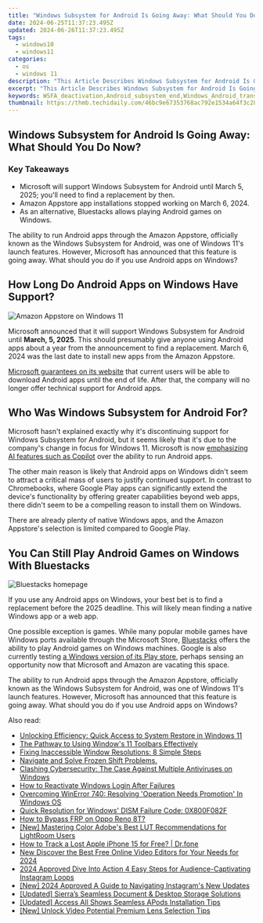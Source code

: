 ```yaml
---
title: "Windows Subsystem for Android Is Going Away: What Should You Do Now?"
date: 2024-06-25T11:37:23.495Z
updated: 2024-06-26T11:37:23.495Z
tags:
  - windows10
  - windows11
categories:
  - os
  - windows 11
description: "This Article Describes Windows Subsystem for Android Is Going Away: What Should You Do Now?"
excerpt: "This Article Describes Windows Subsystem for Android Is Going Away: What Should You Do Now?"
keywords: WSFA_deactivation,Android_subsystem_end,Windows_Android_transition,Subsystem_closure,Update_Windows_Android,Android_integration_phaseout,Strategy_post-WSFA
thumbnail: https://thmb.techidaily.com/46bc9e67353768ac792e1534a64f3c2875130c736cfcb08614e4c3a629de687e.jpg
---
```


## Windows Subsystem for Android Is Going Away: What Should You Do Now?

### Key Takeaways

* Microsoft will support Windows Subsystem for Android until March 5, 2025; you'll need to find a replacement by then.
* Amazon Appstore app installations stopped working on March 6, 2024\.
* As an alternative, Bluestacks allows playing Android games on Windows.

 The ability to run Android apps through the Amazon Appstore, officially known as the Windows Subsystem for Android, was one of Windows 11's launch features. However, Microsoft has announced that this feature is going away. What should you do if you use Android apps on Windows?

## How Long Do Android Apps on Windows Have Support?

![Amazon Appstore on Windows 11](https://static1.makeuseofimages.com/wordpress/wp-content/uploads/2022/06/amazon-appstore-windows-11.jpg)

 Microsoft announced that it will support Windows Subsystem for Android until **March, 5, 2025**. This should presumably give anyone using Android apps about a year from the announcement to find a replacement. March 6, 2024 was the last date to install new apps from the Amazon Appstore.

[Microsoft guarantees on its website](https://learn.microsoft.com/en-us/windows/android/wsa/) that current users will be able to download Android apps until the end of life. After that, the company will no longer offer technical support for Android apps.

## Who Was Windows Subsystem for Android For?

 Microsoft hasn't explained exactly why it's discontinuing support for Windows Subsystem for Android, but it seems likely that it's due to the company's change in focus for Windows 11\. Microsoft is now [emphasizing AI features such as Copilot](https://www.makeuseof.com/what-is-microsoft-365-copilot/) over the ability to run Android apps.

 The other main reason is likely that Android apps on Windows didn't seem to attract a critical mass of users to justify continued support. In contrast to Chromebooks, where Google Play apps can significantly extend the device's functionality by offering greater capabilities beyond web apps, there didn't seem to be a compelling reason to install them on Windows.

 There are already plenty of native Windows apps, and the Amazon Appstore's selection is limited compared to Google Play.

## You Can Still Play Android Games on Windows With Bluestacks

![Bluestacks homepage](https://static1.makeuseofimages.com/wordpress/wp-content/uploads/2024/03/bluestacks-homepage.jpg)

 If you use any Android apps on Windows, your best bet is to find a replacement before the 2025 deadline. This will likely mean finding a native Windows app or a web app.

 One possible exception is games. While many popular mobile games have Windows ports available through the Microsoft Store, [Bluestacks](https://www.bluestacks.com/) offers the ability to play Android games on Windows machines. Google is also currently testing [a Windows version of its Play store](https://www.makeuseof.com/windows-11-install-google-play-store/), perhaps sensing an opportunity now that Microsoft and Amazon are vacating this space.

 The ability to run Android apps through the Amazon Appstore, officially known as the Windows Subsystem for Android, was one of Windows 11's launch features. However, Microsoft has announced that this feature is going away. What should you do if you use Android apps on Windows?

<span class="atpl-alsoreadstyle">Also read:</span>
<div><ul>
<li><a href="https://win11.techidaily.com/unlocking-efficiency-quick-access-to-system-restore-in-windows-11/"><u>Unlocking Efficiency: Quick Access to System Restore in Windows 11</u></a></li>
<li><a href="https://win11.techidaily.com/the-pathway-to-using-windows-11-toolbars-effectively/"><u>The Pathway to Using Window's 11 Toolbars Effectively</u></a></li>
<li><a href="https://win11.techidaily.com/fixing-inaccessible-window-resolutions-8-simple-steps/"><u>Fixing Inaccessible Window Resolutions: 8 Simple Steps</u></a></li>
<li><a href="https://win11.techidaily.com/navigate-and-solve-frozen-shift-problems/"><u>Navigate and Solve Frozen Shift Problems.</u></a></li>
<li><a href="https://win11.techidaily.com/clashing-cybersecurity-the-case-against-multiple-antiviruses-on-windows/"><u>Clashing Cybersecurity: The Case Against Multiple Antiviruses on Windows</u></a></li>
<li><a href="https://win11.techidaily.com/how-to-reactivate-windows-login-after-failures/"><u>How to Reactivate Windows Login After Failures</u></a></li>
<li><a href="https://win11.techidaily.com/overcoming-winerror-740-resolving-operation-needs-promotion-in-windows-os/"><u>Overcoming WinError 740: Resolving 'Operation Needs Promotion' In Windows OS</u></a></li>
<li><a href="https://win11.techidaily.com/quick-resolution-for-windows-dism-failure-code-0x800f082f/"><u>Quick Resolution for Windows' DISM Failure Code: 0X800F082F</u></a></li>
<li><a href="https://android-frp.techidaily.com/how-to-bypass-frp-on-oppo-reno-8t-by-drfone-android/"><u>How to Bypass FRP on Oppo Reno 8T?</u></a></li>
<li><a href="https://extra-support.techidaily.com/new-mastering-color-adobes-best-lut-recommendations-for-lightroom-users/"><u>[New] Mastering Color  Adobe's Best LUT Recommendations for LightRoom Users</u></a></li>
<li><a href="https://ios-location-track.techidaily.com/how-to-track-a-lost-apple-iphone-15-for-free-drfone-by-drfone-virtual-ios/"><u>How to Track a Lost Apple iPhone 15 for Free? | Dr.fone</u></a></li>
<li><a href="https://ai-video-apps.techidaily.com/new-discover-the-best-free-online-video-editors-for-your-needs-for-2024/"><u>New Discover the Best Free Online Video Editors for Your Needs for 2024</u></a></li>
<li><a href="https://instagram-clips.techidaily.com/2024-approved-dive-into-action-4-easy-steps-for-audience-captivating-instagram-loops/"><u>2024 Approved  Dive Into Action  4 Easy Steps for Audience-Captivating Instagram Loops</u></a></li>
<li><a href="https://instagram-video-recordings.techidaily.com/new-2024-approved-a-guide-to-navigating-instagrams-new-updates/"><u>[New] 2024 Approved  A Guide to Navigating Instagram's New Updates</u></a></li>
<li><a href="https://extra-support.techidaily.com/updated-sierras-seamless-document-and-desktop-storage-solutions/"><u>[Updated] Sierra’s Seamless Document & Desktop Storage Solutions</u></a></li>
<li><a href="https://extra-lessons.techidaily.com/updated-access-all-shows-seamless-apods-installation-tips/"><u>[Updated] Access All Shows  Seamless APods Installation Tips</u></a></li>
<li><a href="https://facebook-video-share.techidaily.com/new-unlock-video-potential-premium-lens-selection-tips/"><u>[New] Unlock Video Potential  Premium Lens Selection Tips</u></a></li>
</ul></div>

<ins class="adsbygoogle"
      style="display:block"
      data-ad-client="ca-pub-7571918770474297"
      data-ad-slot="8358498916"
      data-ad-format="auto"
      data-full-width-responsive="true"></ins>